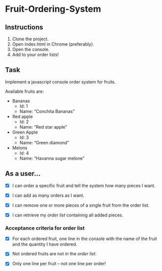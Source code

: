 # Fruit-Ordering-System

## Instructions
1. Clone the project.
1. Open index.html in Chrome (preferably).
1. Open the console.
1. Add to your order lists!

## Task
Implement a javascript console order system for fruits.

Available fruits are:
* Bananas
  * Id: 1
  * Name: “Conchita Bananas”
* Red apple
  * Id: 2
  * Name: “Red star apple”
* Green Apple
  * Id: 3
  * Name: “Green diamond”
* Melons
  * Id: 4
  * Name: “Havanna sugar melone”


## As a user...
- [x] I can order a specific fruit and tell the system how many pieces I want.
- [x] I can add as many orders as I want.
- [x] I can remove one or more pieces of a single fruit from the order list.
- [x] I can retrieve my *order list* containing all added pieces.


### Acceptance criteria for order list
- [x] For each ordered fruit, one line in the console with the name of the fruit and the quantity I have ordered.
- [x] Not ordered fruits are not in the *order list*.
- [x] Only one line per fruit – not one line per order!


